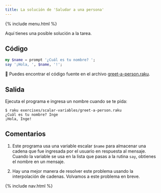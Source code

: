 ```yaml
---
title: La solución de 'Saludar a una persona'
---
```


{% include menu.html %}

Aquí tienes una posible solución a la tarea.

## Código

```raku
my $name = prompt '¿Cuál es tu nombre? ';
say '¡Hola, ', $name, '!';
```

🦋 Puedes encontrar el código fuente en el archivo [greet-a-person.raku](https://github.com/ash/raku-course/blob/master/exercises/scalar-variables/greet-a-person.raku).

## Salida

Ejecuta el programa e ingresa un nombre cuando se te pida:

```console
$ raku exercises/scalar-variables/greet-a-person.raku 
¿Cuál es tu nombre? Inge
¡Hola, Inge!
```

## Comentarios

1. Este programa usa una variable escalar `$name` para almacenar una cadena que fue ingresada por el usuario en respuesta al mensaje. Cuando la variable se usa en la lista que pasas a la rutina `say`, obtienes el nombre en un mensaje.

1. Hay una mejor manera de resolver este problema usando la interpolación de cadenas. Volvamos a este problema en breve.

{% include nav.html %}